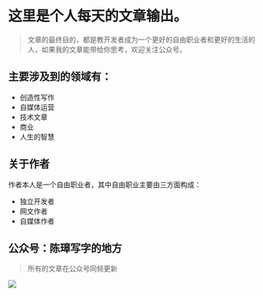 # 这里是个人每天的文章输出。
> 文章的最终目的，都是教开发者成为一个更好的自由职业者和更好的生活的人，如果我的文章能带给你思考，欢迎关注公众号。

## 主要涉及到的领域有：
- 创造性写作
- 自媒体运营
- 技术文章
- 商业
- 人生的智慧

## 关于作者
作者本人是一个自由职业者，其中自由职业主要由三方面构成：
- 独立开发者
- 网文作者
- 自媒体作者


## 公众号：陈璋写字的地方
> 所有的文章在公众号同频更新

![](https://s2.loli.net/2022/01/26/9XBJscSd8NELxFz.jpg)

